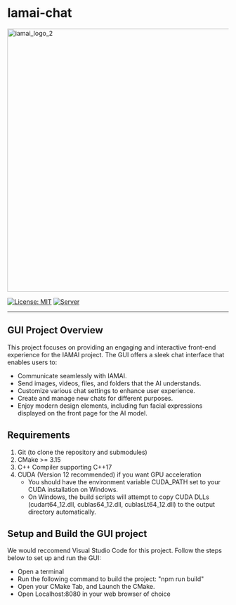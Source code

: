 # Iamai-chat
<img width="600" alt="iamai_logo_2" src="https://github.com/user-attachments/assets/019496ef-5a16-4619-86b2-c5b1dbd653b2" />

[![License: MIT](https://img.shields.io/badge/license-MIT-blue.svg)](https://opensource.org/licenses/MIT)
[![Server](https://github.com/ggerganov/llama.cpp/actions/workflows/server.yml/badge.svg)](https://github.com/ggerganov/llama.cpp/actions/workflows/server.yml)

----
## GUI Project Overview
This project focuses on providing an engaging and interactive front-end experience for the IAMAI project. The GUI offers a sleek chat interface that enables users to:

- Communicate seamlessly with IAMAI.
- Send images, videos, files, and folders that the AI understands.
- Customize various chat settings to enhance user experience.
- Create and manage new chats for different purposes.
- Enjoy modern design elements, including fun facial expressions displayed on the front page for the AI model.

Requirements
------------
1. Git (to clone the repository and submodules)
2. CMake >= 3.15
3. C++ Compiler supporting C++17
4. CUDA (Version 12 recommended) if you want GPU acceleration
   - You should have the environment variable CUDA_PATH set to your CUDA installation on Windows.
   - On Windows, the build scripts will attempt to copy CUDA DLLs (cudart64_12.dll, cublas64_12.dll, cublasLt64_12.dll) to the output directory automatically.


## Setup and Build the GUI project
We would reccomend Visual Studio Code for this project. Follow the steps below to set up and run the GUI:
- Open a terminal
- Run the following command to build the project: "npm run build"
- Open your CMake Tab, and Launch the CMake.
- Open Localhost:8080 in your web browser of choice
